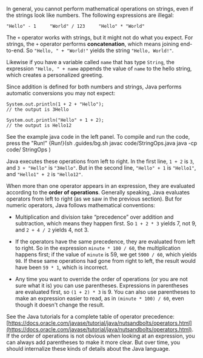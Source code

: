 In general, you cannot perform mathematical operations on strings, even if the strings look like numbers. The following expressions are illegal:

```code
"Hello" - 1     "World" / 123     "Hello" * "World"
```


The `+` operator works with strings, but it might not do what you expect. For strings, the `+` operator performs **concatenation**, which means joining end-to-end. So `"Hello, " + "World!"` yields the string `"Hello, World!"`.

Likewise if you have a variable called `name` that has type `String`, the expression `"Hello, " + name` appends the value of `name` to the hello string, which creates a personalized greeting.

Since addition is defined for both numbers and strings, Java performs automatic conversions you may not expect:

```code
System.out.println(1 + 2 + "Hello");
// the output is 3Hello

System.out.println("Hello" + 1 + 2);
// the output is Hello12
```
See the example java code in the left panel. To compile and run the code, press the "Run!"
{Run!}(sh .guides/bg.sh javac code/StringOps.java java -cp code/ StringOps )


Java executes these operations from left to right. In the first line, `1 + 2` is `3`, and `3 + "Hello"` is `"3Hello"`. But in the second line, `"Hello" + 1` is `"Hello1"`, and `"Hello1" + 2` is `"Hello12"`.




When more than one operator appears in an expression, they are evaluated according to the **order of operations**. Generally speaking, Java evaluates operators from left to right (as we saw in the previous section). But for numeric operators, Java follows mathematical conventions:



*  Multiplication and division take “precedence” over addition and subtraction, which means they happen first.
So `1 + 2 * 3` yields 7, not 9, and `2 + 4 / 2` yields 4, not 3.

*  If the operators have the same precedence, they are evaluated from left to right.
So in the expression `minute * 100 / 60`, the multiplication happens first; if the value of `minute` is 59, we get `5900 / 60`, which yields `98`.
If these same operations had gone from right to left, the result would have been `59 * 1`, which is incorrect.


*  Any time you want to override the order of operations (or you are not sure what it is) you can use parentheses.
Expressions in parentheses are evaluated first, so `(1 + 2) * 3` is 9.
You can also use parentheses to make an expression easier to read, as in `(minute * 100) / 60`, even though it doesn't change the result.


See the Java tutorials for a complete table of operator precedence: [https://docs.oracle.com/javase/tutorial/java/nutsandbolts/operators.html](https://docs.oracle.com/javase/tutorial/java/nutsandbolts/operators.html). If the order of operations is not obvious when looking at an expression, you can always add parentheses to make it more clear. But over time, you should internalize these kinds of details about the Java language.